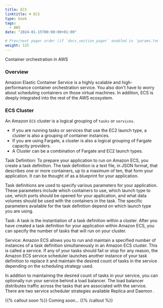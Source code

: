 ```yaml
---
title: ECS
linktitle: ☸️ ECS
type: book
tags:
  - AWS
date: "2024-01-15T00:00:00+01:00"

# Prev/next pager order (if `docs_section_pager` enabled in `params.toml`)
weight: 125
---
```


Container orchestration in AWS

<!--more-->

### Overview

Amazon Elastic Container Service is a highly scalable and high-performance container orchestration service.  You also don't have to worry about scheduling containers on those virtual machines. In addition, ECS is deeply integrated into the rest of the AWS ecosystem.

### ECS Cluster 

An Amazon ```ECS``` cluster is a logical grouping of ```tasks``` or ```services```.

* If you are running tasks or services that use the EC2 launch type, a cluster is also a grouping of container instances.
* If you are using Fargate, a cluster is also a logical grouping of Fargate capacity providers.
* A Cluster can be a combination of Fargate and EC2 launch types.

Task Definition: To prepare your application to run on Amazon ECS, you create a task definition. The task definition is a text file, in JSON format, that describes one or more containers, up to a maximum of ten, that form your application. It can be thought of as a blueprint for your application.

Task definitions are used to specify various parameters for your application. These parameters include which containers to use, which launch type to use, which ports should be opened for your application, and what data volumes should be used with the containers in the task. The specific parameters available for the task definition depend on which launch type you are using. 

Task: A task is the instantiation of a task definition within a cluster. After you have created a task definition for your application within Amazon ECS, you can specify the number of tasks that will run on your cluster.

Service: Amazon ECS allows you to run and maintain a specified number of instances of a task definition simultaneously in an Amazon ECS cluster. This is called a service. If any of your tasks should fail or stop for any reason, the Amazon ECS service scheduler launches another instance of your task definition to replace it and maintain the desired count of tasks in the service depending on the scheduling strategy used.

In addition to maintaining the desired count of tasks in your service, you can optionally run your service behind a load balancer. The load balancer distributes traffic across the tasks that are associated with the service. There are two service scheduler strategies available Replica  and Daemon .

{{% callout soon %}}
Coming soon...
{{% /callout %}}